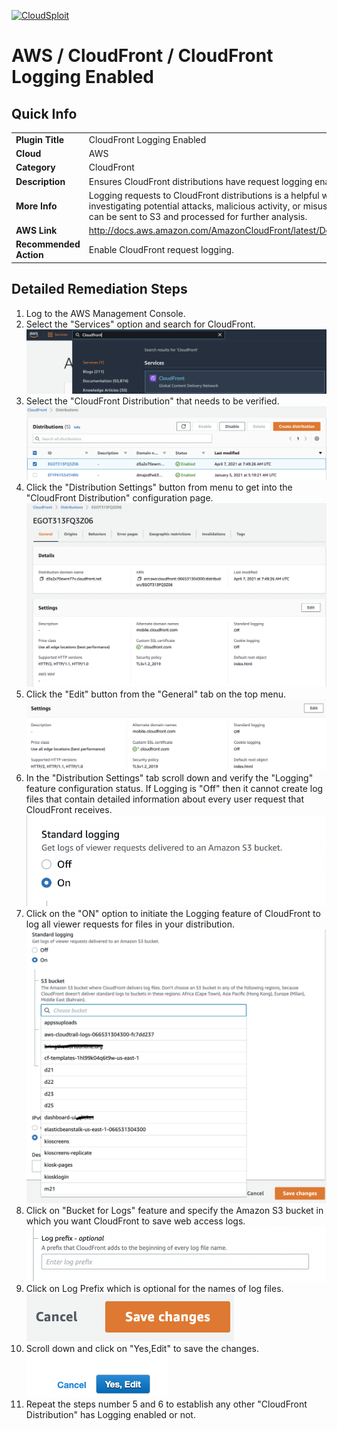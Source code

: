 [![CloudSploit](https://cloudsploit.com/img/logo-new-big-text-100.png "CloudSploit")](https://cloudsploit.com)

# AWS / CloudFront / CloudFront Logging Enabled

## Quick Info

| | |
|-|-|
| **Plugin Title** | CloudFront Logging Enabled |
| **Cloud** | AWS |
| **Category** | CloudFront |
| **Description** | Ensures CloudFront distributions have request logging enabled. |
| **More Info** | Logging requests to CloudFront distributions is a helpful way of detecting and investigating potential attacks, malicious activity, or misuse of backend resources. Logs can be sent to S3 and processed for further analysis. |
| **AWS Link** | http://docs.aws.amazon.com/AmazonCloudFront/latest/DeveloperGuide/AccessLogs.html |
| **Recommended Action** | Enable CloudFront request logging. |

## Detailed Remediation Steps
1. Log to the AWS Management Console.
2. Select the "Services" option and search for CloudFront. </br> ![Step 2](/resources/aws/cloudfront/cloudfront-logging-enabled/step2.png "Step 2 - Services")
3. Select the "CloudFront Distribution" that needs to be verified.</br> ![Step 3](/resources/aws/cloudfront/cloudfront-logging-enabled/step3.png "Step 3 - CloudFront Distribution")
4. Click the "Distribution Settings" button from menu to get into the "CloudFront Distribution" configuration page. </br>![Step 4](/resources/aws/cloudfront/cloudfront-logging-enabled/step4.png "Step 4 - Distribution Settings")
5. Click the "Edit" button from the  "General" tab on the top menu. </br> ![Step 5](/resources/aws/cloudfront/cloudfront-logging-enabled/step5.png "Step 5 - Edit ")
6. In the "Distribution Settings" tab scroll down and verify the "Logging" feature configuration status. If Logging is "Off" then it cannot create log files that contain detailed information about every user request that CloudFront receives.</br> ![Step 6](/resources/aws/cloudfront/cloudfront-logging-enabled/step6.png "Step 6 - Logging")
7. Click on the "ON" option to initiate the Logging feature of CloudFront to log all viewer requests for files in your distribution.</br> ![Step 7](/resources/aws/cloudfront/cloudfront-logging-enabled/step7.png "Step 7 - ON")
8. Click on "Bucket for Logs" feature and specify the Amazon S3 bucket in which you want CloudFront to save web access logs.</br> ![Step 8](/resources/aws/cloudfront/cloudfront-logging-enabled/step8.png "Step 8 - Bucket for Logs")
9. Click on Log Prefix which is optional for the names of log files.</br> ![Step 9](/resources/aws/cloudfront/cloudfront-logging-enabled/step9.png "Step 9 - Log Prefix")
10. Scroll down and click on "Yes,Edit" to save the changes.</br>![Step 10](/resources/aws/cloudfront/cloudfront-logging-enabled/step10.png "Step 10 - Edit")
11. Repeat the steps number 5 and 6 to establish any other "CloudFront Distribution" has Logging enabled or not.
